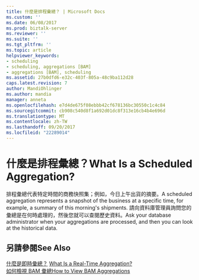 ```yaml
---
title: 什麼是排程彙總？ | Microsoft Docs
ms.custom: ''
ms.date: 06/08/2017
ms.prod: biztalk-server
ms.reviewer: ''
ms.suite: ''
ms.tgt_pltfrm: ''
ms.topic: article
helpviewer_keywords:
- scheduling
- scheduling, aggregations [BAM]
- aggregations [BAM], scheduling
ms.assetid: 27b0dfd6-e32c-403f-805a-48c9ba112d28
caps.latest.revision: 7
author: MandiOhlinger
ms.author: mandia
manager: anneta
ms.openlocfilehash: e7d4de675f08ebbb42cf678136bc30550c1c4c84
ms.sourcegitcommit: cb908c540d8f1a692d01dc8f313e16cb4b4e696d
ms.translationtype: MT
ms.contentlocale: zh-TW
ms.lasthandoff: 09/20/2017
ms.locfileid: "22289014"
---
```

# <a name="what-is-a-scheduled-aggregation"></a><span data-ttu-id="cfbf8-103">什麼是排程彙總？</span><span class="sxs-lookup"><span data-stu-id="cfbf8-103">What Is a Scheduled Aggregation?</span></span>
<span data-ttu-id="cfbf8-104">排程彙總代表特定時間的商務快照集；例如，今日上午出貨的摘要。</span><span class="sxs-lookup"><span data-stu-id="cfbf8-104">A scheduled aggregation represents a snapshot of the business at a specific time, for example, a summary of this morning's shipments.</span></span> <span data-ttu-id="cfbf8-105">請向資料庫管理員詢問您的彙總是在何時處理的，然後您就可以查閱歷史資料。</span><span class="sxs-lookup"><span data-stu-id="cfbf8-105">Ask your database administrator when your aggregations are processed, and then you can look at the historical data.</span></span>  
  
## <a name="see-also"></a><span data-ttu-id="cfbf8-106">另請參閱</span><span class="sxs-lookup"><span data-stu-id="cfbf8-106">See Also</span></span>  
 <span data-ttu-id="cfbf8-107">[什麼是即時彙總？](../core/what-is-a-real-time-aggregation.md) </span><span class="sxs-lookup"><span data-stu-id="cfbf8-107">[What Is a Real-Time Aggregation?](../core/what-is-a-real-time-aggregation.md) </span></span>  
 [<span data-ttu-id="cfbf8-108">如何檢視 BAM 彙總</span><span class="sxs-lookup"><span data-stu-id="cfbf8-108">How to View BAM Aggregations</span></span>](../core/how-to-view-bam-aggregations.md)